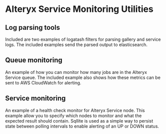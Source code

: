 # Alteryx Service Monitoring Utilities

## Log parsing tools

Included are two examples of logatash filters for parsing gallery and service logs.  The included examples send the parsed output to elasticsearch.

## Queue monitoring
	
An example of how you can monitor how many jobs are in the Alteryx Service queue.  The included example also shows how these metrics can be sent to AWS CloudWatch for alerting.

## Service monitoring

An example of a health check monitor for Alteryx Service node.  This example allow you to specify which nodes to monitor and what the expected result should contain.  Sqllite is used as a simple way to persist state between polling intervals to enable alerting of an UP or DOWN status.
